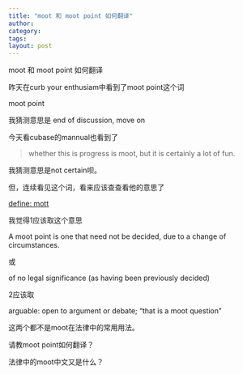 ```yaml
---
title: "moot 和 moot point 如何翻译"
author:
category: 
tags: 
layout: post
---
```

moot 和 moot point 如何翻译

昨天在curb your enthusiam中看到了moot point这个词

moot point

我猜测意思是 end of discussion, move on

今天看cubase的mannual也看到了

<blockquote>

whether this is progress is moot, but it is certainly a lot of fun.

</blockquote>

我猜测意思是not certain呗。

但，连续看见这个词，看来应该查查看他的意思了

<a href="http://www.google.com/search?q=define%3A+moot">define: mott</a>

我觉得1应该取这个意思

A moot point is one that need not be decided, due to a change of circumstances.

或

of no legal significance (as having been previously decided)

2应该取

arguable: open to argument or debate; “that is a moot question”

这两个都不是moot在法律中的常用用法。

请教moot point如何翻译？

法律中的moot中文又是什么？

